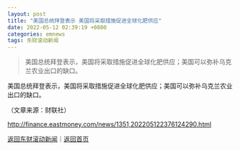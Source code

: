 ```yaml
---
layout: post
title: "美国总统拜登表示 美国将采取措施促进全球化肥供应"
date: 2022-05-12 02:39:19 +0800
categories: emnews
tags: 东财滚动新闻
---
```

> 美国总统拜登表示，美国将采取措施促进全球化肥供应；美国可以弥补乌克兰农业出口的缺口。

<p>美国总统拜登表示，美国将采取措施促进全球化肥供应；美国可以弥补乌克兰农业出口的缺口。</p><p class="em_media">（文章来源：财联社）</p>

<http://finance.eastmoney.com/news/1351,202205122376124290.html>

[返回东财滚动新闻](//finews.withounder.com/emnews/)｜[返回首页](//finews.withounder.com/)